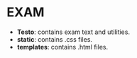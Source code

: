 # EXAM	

* **Testo**: contains exam text and utilities.
* **static**: contains .css files.
* **templates**: contains .html files.